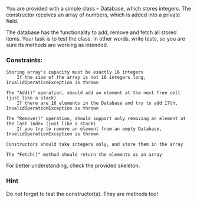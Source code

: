 You are provided with a simple class – Database, which stores integers. The constructor receives an array of numbers, which is added into a private field. 

The database has the functionality to add, remove and fetch all stored items. Your task is to test the class. In other words, write tests, so you are sure its methods are working as intended.

### Constraints:

    Storing array's capacity must be exactly 16 integers
  		If the size of the array is not 16 integers long, InvalidOperationException is thrown
		
    The "Add()" operation, should add an element at the next free cell (just like a stack)
		If there are 16 elements in the Database and try to add 17th, InvalidOperationException is thrown

	The "Remove()" operation, should support only removing an element at the last index (just like a stack)
		If you try to remove an element from an empty Database, InvalidOperationException is thrown
		
	Constructors should take integers only, and store them in the array
	
	The "Fetch()" method should return the elements as an array

For better understanding, check the provided skeleton.

### Hint

Do not forget to test the constructor(s). They are methods too!
